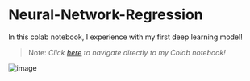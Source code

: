 # Neural-Network-Regression
In this colab notebook, I experience with my first deep learning model!

> Note: _Click [here](https://colab.research.google.com/drive/19ewy45F8BRp6IlxyEkrojF721vwkAhaF?usp=sharing) to navigate directly to my Colab notebook!_

![image](https://github.com/user-attachments/assets/4d951284-1ef0-4b13-953b-fe6fcd764c63)

